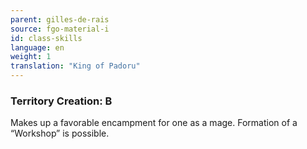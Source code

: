 ```yaml
---
parent: gilles-de-rais
source: fgo-material-i
id: class-skills
language: en
weight: 1
translation: "King of Padoru"
---
```


### Territory Creation: B

Makes up a favorable encampment for one as a mage.
Formation of a “Workshop” is possible.
